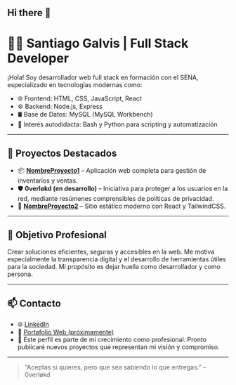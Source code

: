 ## Hi there 👋

# 👨‍💻 Santiago Galvis | Full Stack Developer

¡Hola! Soy desarrollador web full stack en formación con el SENA, especializado en tecnologías modernas como:

- 🌐 Frontend: HTML, CSS, JavaScript, React
- ⚙️ Backend: Node.js, Express
- 🛢️ Base de Datos: MySQL (MySQL Workbench)
- 🧠 Interés autodidacta: Bash y Python para scripting y automatización

---

## 🚀 Proyectos Destacados

- 📦 **[NombreProyecto1](https://github.com/tuusuario/nombreproyecto1)** – Aplicación web completa para gestión de inventarios y ventas.
- 🛡️ **0verløkd (en desarrollo)** – Iniciativa para proteger a los usuarios en la red, mediante resúmenes comprensibles de políticas de privacidad.
- 📁 **[NombreProyecto2](https://github.com/tuusuario/nombreproyecto2)** – Sitio estático moderno con React y TailwindCSS.

---

## 🎯 Objetivo Profesional

Crear soluciones eficientes, seguras y accesibles en la web. Me motiva especialmente la transparencia digital y el desarrollo de herramientas útiles para la sociedad. Mi propósito es dejar huella como desarrollador y como persona.

---

## 📫 Contacto

- 🌐 [LinkedIn](https://www.linkedin.com/in/tuusuario)
- 📂 [Portafolio Web (próximamente)]()
- 🐙 Este perfil es parte de mi crecimiento como profesional. Pronto publicaré nuevos proyectos que representan mi visión y compromiso.

---

> “Aceptas si quieres, pero que sea sabiendo lo que entregas.” – 0verløkd
